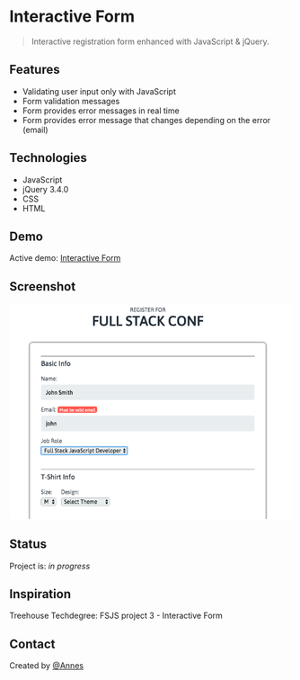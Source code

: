 # Interactive Form

> Interactive registration form enhanced with JavaScript & jQuery.

## Features

* Validating user input only with JavaScript
* Form validation messages
* Form provides error messages in real time
* Form provides error message that changes depending on the error (email)

## Technologies

* JavaScript
* jQuery 3.4.0
* CSS
* HTML

## Demo

Active demo: [Interactive Form](https://annes99.github.io/Interactive-Form/)

## Screenshot

![Example screenshot](img/ScreenShot.png)

## Status

Project is: _in progress_

## Inspiration

Treehouse Techdegree: FSJS project 3 - Interactive Form

## Contact

Created by [@Annes](https://twitter.com/annesCode)
